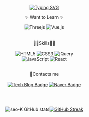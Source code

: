 <div  align="center">

[![Typing SVG](https://readme-typing-svg.herokuapp.com?font=Monofett&size=30&duration=2000&color=9E3AE9&center=true&vCenter=true&multiline=true&height=100&lines=Welcome;Seo-K+GIthub)](https://git.io/typing-svg)

✨ Want to Learn ✨
  
![Threejs](https://img.shields.io/badge/threejs-black?style=for-the-badge&logo=three.js&logoColor=white)
![Vue.js](https://img.shields.io/badge/vuejs-%2335495e.svg?style=for-the-badge&logo=vuedotjs&logoColor=%234FC08D)
 <br>
 <br>
 <br>
🐱‍🏍Skills🐱‍🏍
<br>
<br>
![HTML5](https://img.shields.io/badge/HTML5-E34F26.svg?&style=for-the-badge&logo=HTML5&logoColor=white) ![CSS3](https://img.shields.io/badge/CSS3-1572B6.svg?&style=for-the-badge&logo=CSS3&logoColor=white) ![jQuery](https://img.shields.io/badge/jquery-%230769AD.svg?style=for-the-badge&logo=jquery&logoColor=white)<br>
![JavaScript](https://img.shields.io/badge/JavaScript-F7DF1E.svg?&style=for-the-badge&logo=JavaScript&logoColor=white) ![React](https://img.shields.io/badge/react-%2320232a.svg?style=for-the-badge&logo=react&logoColor=%2361DAFB)
<br>
<br>

🎈Contacts me
<br><br>
[![Tech Blog Badge](http://img.shields.io/badge/-Tech%20blog-gray?style=flat-square&logo=Naver&link=https://blog.naver.com/dkasid/)](https://blog.naver.com/dkasid) [![Naver Badge](https://img.shields.io/badge/Naver-03C75A?style=flat-square&logo=Naver&logoColor=white&link=mailto:dkasid@naver.com)](mailto:dkasid@naver.com)
  
   <br>
   <br>
  
![seo-K GitHub stats](https://github-readme-stats.vercel.app/api?username=seo-K&show_icons=true&theme=material-palenight&text)[![GitHub Streak](https://github-readme-streak-stats.herokuapp.com/?user=seo-K&theme=material-palenight)](https://git.io/streak-stats)

</div>
